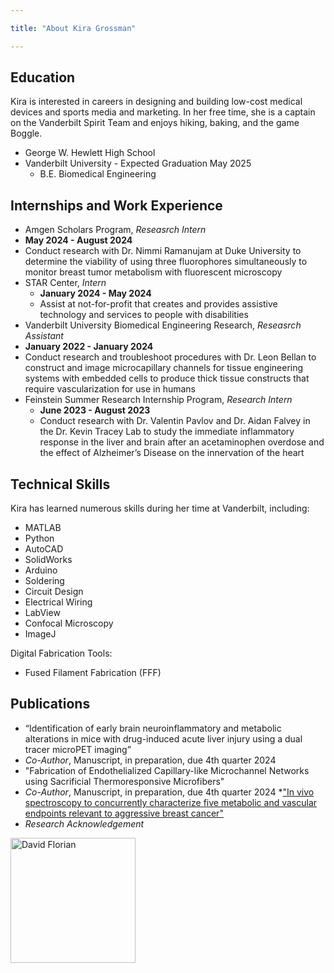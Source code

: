 ```yaml
---

title: "About Kira Grossman"

---
```


## Education

Kira is interested in careers in designing and building low-cost medical devices and sports media and marketing. In her free time, she is a captain on the Vanderbilt Spirit Team and enjoys hiking, baking, and the game Boggle.

* George W. Hewlett High School
* Vanderbilt University - Expected Graduation May 2025
  * B.E. Biomedical Engineering

## Internships and Work Experience
* Amgen Scholars Program, *Reseasrch Intern*
 * **May 2024 - August 2024**
 * Conduct research with Dr. Nimmi Ramanujam at Duke University to determine the viability of using three fluorophores simultaneously to monitor breast tumor metabolism with fluorescent microscopy
* STAR Center, *Intern* 
  * **January 2024 - May 2024**
  * Assist at not-for-profit that creates and provides assistive technology and services to people with disabilities
* Vanderbilt University Biomedical Engineering Research, *Reseasrch Assistant*
 * **January 2022 - January 2024**
 * Conduct research and troubleshoot procedures with Dr. Leon Bellan to construct and image microcapillary channels for tissue engineering systems with embedded cells to produce thick tissue constructs that require vascularization for use in humans
* Feinstein Summer Research Internship Program, *Research Intern* 
  * **June 2023 - August 2023**
  * Conduct research with Dr. Valentin Pavlov and Dr. Aidan Falvey in the Dr. Kevin Tracey Lab to study the immediate inflammatory response in the liver and brain after an acetaminophen overdose and the effect of Alzheimer’s Disease on the innervation of the heart
  
## Technical Skills

Kira has learned numerous skills during her time at Vanderbilt, including: 

* MATLAB
* Python
* AutoCAD
* SolidWorks
* Arduino
* Soldering
* Circuit Design
* Electrical Wiring
* LabView
* Confocal Microscopy
* ImageJ
  
Digital Fabrication Tools:

* Fused Filament Fabrication (FFF)

## Publications 

* “Identification of early brain neuroinflammatory and metabolic alterations in mice with drug-induced acute liver injury using a dual tracer microPET imaging”
 * *Co-Author*, Manuscript, in preparation, due 4th quarter 2024
* "Fabrication of Endothelialized Capillary-like Microchannel Networks using Sacrificial Thermoresponsive Microfibers"
 * *Co-Author*, Manuscript, in preparation, due 4th quarter 2024
*["In vivo spectroscopy to concurrently characterize five metabolic and vascular endpoints relevant to aggressive breast cancer"](https://www.spiedigitallibrary.org/journals/biophotonics-discovery/volume-1/issue-2/025002/In-vivo-spectroscopy-to-concurrently-characterize-five-metabolic-and-vascular/10.1117/1.BIOS.1.2.025002.pdf)
 * *Research Acknowledgement*

<img src="/assets/img/David_Headshot_web2.jpg" alt="David Florian" style="width:200px;"/>
